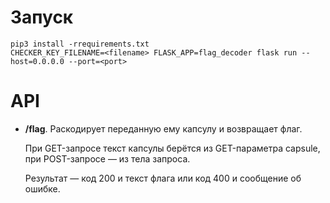 Запуск
======

    pip3 install -rrequirements.txt
    CHECKER_KEY_FILENAME=<filename> FLASK_APP=flag_decoder flask run --host=0.0.0.0 --port=<port>

API
======

* **/flag**. Раскодирует переданную ему капсулу и возвращает флаг.

  При GET-запросе текст капсулы берётся из GET-параметра capsule, при POST-запросе — из тела запроса.

  Результат — код 200 и текст флага или код 400 и сообщение об ошибке.